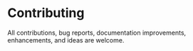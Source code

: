 # Contributing 

All contributions, bug reports, documentation improvements, enhancements, and ideas are welcome.
